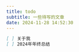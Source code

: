 ```yaml
---
title: todo
subtitle: 一些待写的文章
date: 2024-11-28 14:52:30
---
```

``` markdown
[ ] 关于我
[ ] 2024年年终总结
```
